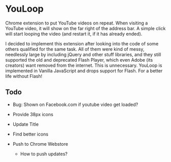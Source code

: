 YouLoop
=======

Chrome extension to put YouTube videos on repeat. When visiting a YouTube video, it will show on the far right of the address bar. A simple click will start looping the video (and restart it, if it has already ended).

I decided to implement this extension after looking into the code of some others qualified for the same task. All of them were kind of messy, needlessly large by including jQuery and other stuff libraries, and they still supported the old and deprecated Flash Player, which even Adobe (its creators) want removed from the internet. This is unnecessary. YouLoop is implemented in Vanilla JavaScript and drops support for Flash. For a better life without Flash!


## Todo

+ Bug: Shown on Facebook.com if youtube video get loaded?

+ Provide 38px icons
+ Update Title
+ Find better icons
+ Push to Chrome Webstore
  + How to push updates?
